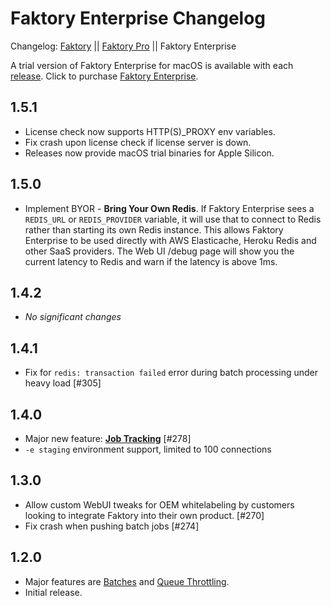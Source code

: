 # Faktory Enterprise Changelog

Changelog: [Faktory](https://github.com/contribsys/faktory/blob/master/Changes.md) || [Faktory Pro](https://github.com/contribsys/faktory/blob/master/Pro-Changes.md) || Faktory Enterprise

A trial version of Faktory Enterprise for macOS is available with each [release](/contribsys/faktory/releases/).
Click to purchase [Faktory Enterprise](https://billing.contribsys.com/fent/).

## 1.5.1

- License check now supports HTTP(S)_PROXY env variables.
- Fix crash upon license check if license server is down.
- Releases now provide macOS trial binaries for Apple Silicon.

## 1.5.0

- Implement BYOR - **Bring Your Own Redis**. If Faktory Enterprise sees a
  `REDIS_URL` or `REDIS_PROVIDER` variable, it will use that to connect
  to Redis rather than starting its own Redis instance. This allows
  Faktory Enterprise to be used directly with AWS Elasticache, Heroku
  Redis and other SaaS providers. The Web UI /debug page will show you
  the current latency to Redis and warn if the latency is above 1ms.

## 1.4.2

- *No significant changes*

## 1.4.1

- Fix for `redis: transaction failed` error during batch processing under heavy load [#305]

## 1.4.0

- Major new feature: **[Job Tracking](https://github.com/contribsys/faktory/wiki/Ent-Tracking)** [#278]
- `-e staging` environment support, limited to 100 connections

## 1.3.0

- Allow custom WebUI tweaks for OEM whitelabeling by customers looking
  to integrate Faktory into their own product. [#270]
- Fix crash when pushing batch jobs [#274]

## 1.2.0

- Major features are [Batches](https://github.com/contribsys/faktory/wiki/Ent-Batches) and [Queue Throttling](https://github.com/contribsys/faktory/wiki/Ent-Throttling).
- Initial release.
